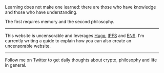 Learning does not make one learned: there are those who have knowledge and those who have understanding.

The first requires memory and the second philosophy.

---

This website is uncensorable and leverages [Hugo](https://gohugo.io/), [IPFS](https://ipfs.io) and [ENS](https://ens.domains). I'm currently writing a guide to explain how you can also create an uncensorable website.

---

Follow me on [Twitter](https://twitter.com/simbadlemarin) to get daily thoughts about crypto, philosophy and life in general.

